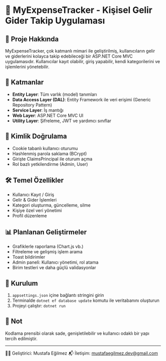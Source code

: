 🧾 MyExpenseTracker - Kişisel Gelir Gider Takip Uygulaması
===========================================================

📌 Proje Hakkında
-------------------
MyExpenseTracker, çok katmanlı mimari ile geliştirilmiş, kullanıcıların gelir ve giderlerini kolayca takip edebileceği bir ASP.NET Core MVC uygulamasıdır. Kullanıcılar kayıt olabilir, giriş yapabilir, kendi kategorilerini ve işlemlerini yönetebilir.

📁 Katmanlar
-------------
- **Entity Layer**: Tüm varlık (model) tanımları
- **Data Access Layer (DAL)**: Entity Framework ile veri erişimi (Generic Repository Pattern)
- **Service Layer**: İş mantığı
- **Web Layer**: ASP.NET Core MVC UI
- **Utility Layer**: Şifreleme, JWT ve yardımcı sınıflar

🔐 Kimlik Doğrulama
--------------------
- Cookie tabanlı kullanıcı oturumu
- Hashlenmiş parola saklama (BCrypt)
- Girişte ClaimsPrincipal ile oturum açma
- Rol bazlı yetkilendirme (Admin, User)

🛠️ Temel Özellikler
---------------------
- Kullanıcı Kayıt / Giriş
- Gelir & Gider İşlemleri
- Kategori oluşturma, güncelleme, silme
- Kişiye özel veri yönetimi
- Profil düzenleme

📊 Planlanan Geliştirmeler
----------------------------
- Grafiklerle raporlama (Chart.js vb.)
- Filtreleme ve gelişmiş işlem arama
- Toast bildirimler
- Admin paneli: Kullanıcı yönetimi, rol atama
- Birim testleri ve daha güçlü validasyonlar

🚀 Kurulum
-----------
1. `appsettings.json` içine bağlantı stringini girin
2. Terminalde `dotnet ef database update` komutu ile veritabanını oluşturun
3. Projeyi çalıştır: `dotnet run`

📌 Not
-------
Kodlama prensibi olarak sade, genişletilebilir ve kullanıcı odaklı bir yapı tercih edilmiştir.

---

👨‍💻 Geliştirici: Mustafa Eğilmez
📬 İletişim: mustafaegilmez.dev@gmail.com
